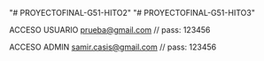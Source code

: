 "# PROYECTOFINAL-G51-HITO2" 
"# PROYECTOFINAL-G51-HITO3"

ACCESO USUARIO
prueba@gmail.com // pass: 123456

ACCESO ADMIN
samir.casis@gmail.com // pass: 123456
